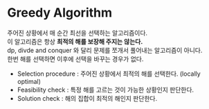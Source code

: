 # Greedy Algorithm

주어진 상황에서 매 순간 최선을 선택하는 알고리즘이다.  
이 알고리즘은 항상 <b>최적의 해를 보장해 주지는 않는다.</b>  
dp, divde and conquer 와 달리 문제를 쪼개서 풀어내는 알고리즘이 아니다.  
한번 해를 선택하면 이후에 선택을 바꾸는 경우가 없다.

* Selection procedure : 주어진 상황에서 최적의 해를 선택한다. (locally optimal)
* Feasibility check : 특정 해를 고르는 것이 가능한 상황인지 판단한다.
* Solution check : 해의 집합이 최적의 해인지 판단한다.

